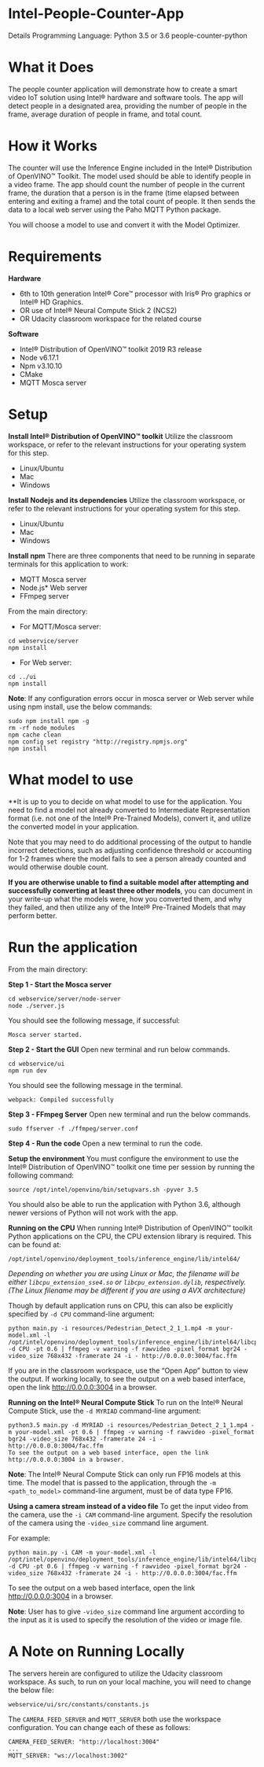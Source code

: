 # Intel-People-Counter-App
Details	
Programming Language:	Python 3.5 or 3.6
people-counter-python

# What it Does
The people counter application will demonstrate how to create a smart video IoT solution using Intel® hardware and software tools. The app will detect people in a designated area, providing the number of people in the frame, average duration of people in frame, and total count.

# How it Works
The counter will use the Inference Engine included in the Intel® Distribution of OpenVINO™ Toolkit. The model used should be able to identify people in a video frame. The app should count the number of people in the current frame, the duration that a person is in the frame (time elapsed between entering and exiting a frame) and the total count of people. It then sends the data to a local web server using the Paho MQTT Python package.

You will choose a model to use and convert it with the Model Optimizer.

# Requirements
**Hardware**

* 6th to 10th generation Intel® Core™ processor with Iris® Pro graphics or Intel® HD Graphics.
* OR use of Intel® Neural Compute Stick 2 (NCS2)
* OR Udacity classroom workspace for the related course

**Software**
* Intel® Distribution of OpenVINO™ toolkit 2019 R3 release
* Node v6.17.1
* Npm v3.10.10
* CMake
* MQTT Mosca server

# Setup
**Install Intel® Distribution of OpenVINO™ toolkit**
Utilize the classroom workspace, or refer to the relevant instructions for your operating system for this step.

* Linux/Ubuntu
* Mac
* Windows

**Install Nodejs and its dependencies**
Utilize the classroom workspace, or refer to the relevant instructions for your operating system for this step.

* Linux/Ubuntu
* Mac
* Windows

**Install npm**
There are three components that need to be running in separate terminals for this application to work:

* MQTT Mosca server
* Node.js* Web server
* FFmpeg server

From the main directory:

* For MQTT/Mosca server:
```
cd webservice/server
npm install
```
* For Web server:
```
cd ../ui
npm install
```
**Note**: If any configuration errors occur in mosca server or Web server while using npm install, use the below commands:
```
sudo npm install npm -g 
rm -rf node_modules
npm cache clean
npm config set registry "http://registry.npmjs.org"
npm install
```
# What model to use
**It is up to you to decide on what model to use for the application. You need to find a model not already converted to Intermediate Representation format (i.e. not one of the Intel® Pre-Trained Models), convert it, and utilize the converted model in your application.

Note that you may need to do additional processing of the output to handle incorrect detections, such as adjusting confidence threshold or accounting for 1-2 frames where the model fails to see a person already counted and would otherwise double count.

**If you are otherwise unable to find a suitable model after attempting and successfully converting at least three other models**, you can document in your write-up what the models were, how you converted them, and why they failed, and then utilize any of the Intel® Pre-Trained Models that may perform better.

# Run the application
From the main directory:

**Step 1 - Start the Mosca server**
```
cd webservice/server/node-server
node ./server.js
```
You should see the following message, if successful:
```
Mosca server started.
```
**Step 2 - Start the GUI**
Open new terminal and run below commands.
```
cd webservice/ui
npm run dev
```
You should see the following message in the terminal.
```
webpack: Compiled successfully
```
**Step 3 - FFmpeg Server**
Open new terminal and run the below commands.
```
sudo ffserver -f ./ffmpeg/server.conf
```
**Step 4 - Run the code**
Open a new terminal to run the code.

**Setup the environment**
You must configure the environment to use the Intel® Distribution of OpenVINO™ toolkit one time per session by running the following command:
```
source /opt/intel/openvino/bin/setupvars.sh -pyver 3.5
```
You should also be able to run the application with Python 3.6, although newer versions of Python will not work with the app.

**Running on the CPU**
When running Intel® Distribution of OpenVINO™ toolkit Python applications on the CPU, the CPU extension library is required. This can be found at:
```
/opt/intel/openvino/deployment_tools/inference_engine/lib/intel64/
```
_Depending on whether you are using Linux or Mac, the filename will be either `libcpu_extension_sse4.so` or `libcpu_extension.dylib`, respectively. (The Linux filename may be different if you are using a AVX architecture)_

Though by default application runs on CPU, this can also be explicitly specified by `-d CPU` command-line argument:
```
python main.py -i resources/Pedestrian_Detect_2_1_1.mp4 -m your-model.xml -l /opt/intel/openvino/deployment_tools/inference_engine/lib/intel64/libcpu_extension_sse4.so -d CPU -pt 0.6 | ffmpeg -v warning -f rawvideo -pixel_format bgr24 -video_size 768x432 -framerate 24 -i - http://0.0.0.0:3004/fac.ffm
```
If you are in the classroom workspace, use the “Open App” button to view the output. If working locally, to see the output on a web based interface, open the link http://0.0.0.0:3004 in a browser.

**Running on the Intel® Neural Compute Stick**
To run on the Intel® Neural Compute Stick, use the `-d MYRIAD` command-line argument:
```
python3.5 main.py -d MYRIAD -i resources/Pedestrian_Detect_2_1_1.mp4 -m your-model.xml -pt 0.6 | ffmpeg -v warning -f rawvideo -pixel_format bgr24 -video_size 768x432 -framerate 24 -i - http://0.0.0.0:3004/fac.ffm
To see the output on a web based interface, open the link http://0.0.0.0:3004 in a browser.
```
**Note**: The Intel® Neural Compute Stick can only run FP16 models at this time. The model that is passed to the application, through the `-m <path_to_model>` command-line argument, must be of data type FP16.

**Using a camera stream instead of a video file**
To get the input video from the camera, use the `-i CAM` command-line argument. Specify the resolution of the camera using the `-video_size` command line argument.

For example:
```
python main.py -i CAM -m your-model.xml -l /opt/intel/openvino/deployment_tools/inference_engine/lib/intel64/libcpu_extension_sse4.so -d CPU -pt 0.6 | ffmpeg -v warning -f rawvideo -pixel_format bgr24 -video_size 768x432 -framerate 24 -i - http://0.0.0.0:3004/fac.ffm
```
To see the output on a web based interface, open the link http://0.0.0.0:3004 in a browser.

**Note**: User has to give `-video_size` command line argument according to the input as it is used to specify the resolution of the video or image file.

# A Note on Running Locally
The servers herein are configured to utilize the Udacity classroom workspace. As such, to run on your local machine, you will need to change the below file:
```
webservice/ui/src/constants/constants.js
```
The `CAMERA_FEED_SERVER` and `MQTT_SERVER` both use the workspace configuration. You can change each of these as follows:
```
CAMERA_FEED_SERVER: "http://localhost:3004"
...
MQTT_SERVER: "ws://localhost:3002"
```
